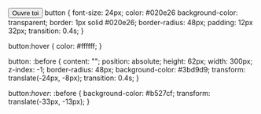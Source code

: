 <button>Ouvre toi</button>
button {
font-size: 24px;
color: #020e26
background-color: transparent;
border: 1px solid #020e26;
border-radius: 48px;
padding: 12px 32px;
transition: 0.4s;
}

button:hover {
color: #ffffff;
}

button: :before {
content: "";
position: absolute;
height: 62px;
width: 300px;
z-index: -1;
border-radius: 48px; 
background-color: #3bd9d9;
transform: translate(-24px, -8px);
transition: 0.4s;
}

button:*hover*: :before {
background-color: #b527cf;
transform: translate(-33px, -13px);
}

